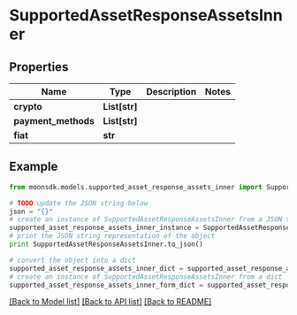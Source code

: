 # SupportedAssetResponseAssetsInner


## Properties

Name | Type | Description | Notes
------------ | ------------- | ------------- | -------------
**crypto** | **List[str]** |  | 
**payment_methods** | **List[str]** |  | 
**fiat** | **str** |  | 

## Example

```python
from moonsdk.models.supported_asset_response_assets_inner import SupportedAssetResponseAssetsInner

# TODO update the JSON string below
json = "{}"
# create an instance of SupportedAssetResponseAssetsInner from a JSON string
supported_asset_response_assets_inner_instance = SupportedAssetResponseAssetsInner.from_json(json)
# print the JSON string representation of the object
print SupportedAssetResponseAssetsInner.to_json()

# convert the object into a dict
supported_asset_response_assets_inner_dict = supported_asset_response_assets_inner_instance.to_dict()
# create an instance of SupportedAssetResponseAssetsInner from a dict
supported_asset_response_assets_inner_form_dict = supported_asset_response_assets_inner.from_dict(supported_asset_response_assets_inner_dict)
```
[[Back to Model list]](../README.md#documentation-for-models) [[Back to API list]](../README.md#documentation-for-api-endpoints) [[Back to README]](../README.md)


